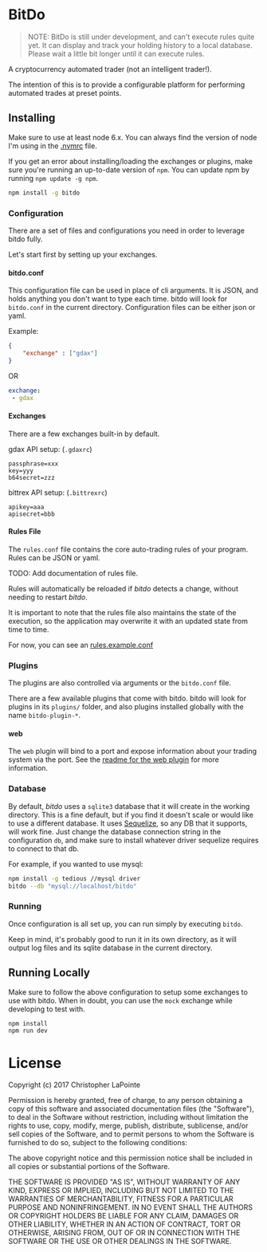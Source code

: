 # BitDo

> NOTE: BitDo is still under development, and can't execute rules quite yet.  It can display and track your holding history to a local database.  Please wait a little bit longer until it can execute rules.

A cryptocurrency automated trader (not an intelligent trader!).

The intention of this is to provide a configurable platform for performing
automated trades at preset points.

## Installing

Make sure to use at least node 6.x. You can always find the version of node I'm using in the [.nvmrc](.nvmrc) file.

If you get an error about installing/loading the exchanges or plugins, make sure you're running an up-to-date version of `npm`. You
can update npm by running `npm update -g npm`.

```bash
npm install -g bitdo
```

### Configuration

There are a set of files and configurations you need in order to leverage bitdo fully.

Let's start first by setting up your exchanges.

#### bitdo.conf

This configuration file can be used in place of cli arguments. It is JSON, and holds anything
you don't want to type each time.  bitdo will look for `bitdo.conf` in the current directory.
Configuration files can be either json or yaml.

Example:
```json
{
	"exchange" : ["gdax"]
}
```
OR
```yaml
exchange:
 - gdax
```

#### Exchanges

There are a few exchanges built-in by default.

gdax API setup: (`.gdaxrc`)
```
passphrase=xxx
key=yyy
b64secret=zzz
```

bittrex API setup: (`.bittrexrc`)
```
apikey=aaa
apisecret=bbb
```

#### Rules File

The `rules.conf` file contains the core auto-trading rules of your program. Rules can be JSON or yaml.

TODO: Add documentation of rules file.

Rules will automatically be reloaded if *bitdo* detects a change, without needing to restart *bitdo*.

It is important to note that the rules file also maintains the state of the execution, so the application
may overwrite it with an updated state from time to time.

For now, you can see an [rules.example.conf](rules.example.conf)

### Plugins

The plugins are also controlled via arguments or the `bitdo.conf` file.

There are a few available plugins that come with bitdo.  bitdo will look for plugins in its `plugins/` folder,
and also plugins installed globally with the name `bitdo-plugin-*`.

#### web

The `web` plugin will bind to a port and expose information about your trading system via the port.  See the
[readme for the web plugin](/plugins/web) for more information.

### Database

By default, *bitdo* uses a `sqlite3` database that it will create in the working directory.  This is a fine default,
but if you find it doesn't scale or would like to use a different database.  It uses [Sequelize](http://docs.sequelizejs.com/manual/installation/getting-started.html#setting-up-a-connection),
so any DB that it supports, will work fine.  Just change the database connection string in the configuration `db`, and
make sure to install whatever driver sequelize requires to connect to that db.

For example, if you wanted to use mysql:
```bash
npm install -g tedious //mysql driver
bitdo --db "mysql://localhost/bitdo"
```

### Running

Once configuration is all set up, you can run simply by executing `bitdo`.

Keep in mind, it's probably good to run it in its own directory, as it will output log files
and its sqlite database in the current directory.

## Running Locally

Make sure to follow the above configuration to setup some exchanges to use with bitdo.  When in doubt,
you can use the `mock` exchange while developing to test with.

```bash
npm install
npm run dev
```

# License

Copyright (c) 2017 Christopher LaPointe

Permission is hereby granted, free of charge, to any person obtaining a copy
of this software and associated documentation files (the "Software"), to deal
in the Software without restriction, including without limitation the rights
to use, copy, modify, merge, publish, distribute, sublicense, and/or sell
copies of the Software, and to permit persons to whom the Software is
furnished to do so, subject to the following conditions:

The above copyright notice and this permission notice shall be included in all
copies or substantial portions of the Software.

THE SOFTWARE IS PROVIDED "AS IS", WITHOUT WARRANTY OF ANY KIND, EXPRESS OR
IMPLIED, INCLUDING BUT NOT LIMITED TO THE WARRANTIES OF MERCHANTABILITY,
FITNESS FOR A PARTICULAR PURPOSE AND NONINFRINGEMENT. IN NO EVENT SHALL THE
AUTHORS OR COPYRIGHT HOLDERS BE LIABLE FOR ANY CLAIM, DAMAGES OR OTHER
LIABILITY, WHETHER IN AN ACTION OF CONTRACT, TORT OR OTHERWISE, ARISING FROM,
OUT OF OR IN CONNECTION WITH THE SOFTWARE OR THE USE OR OTHER DEALINGS IN THE
SOFTWARE.